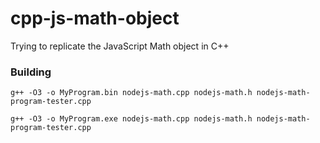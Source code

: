 # cpp-js-math-object
Trying to replicate the JavaScript Math object in C++

### Building
`g++ -O3 -o MyProgram.bin nodejs-math.cpp nodejs-math.h nodejs-math-program-tester.cpp`

`g++ -O3 -o MyProgram.exe nodejs-math.cpp nodejs-math.h nodejs-math-program-tester.cpp`
